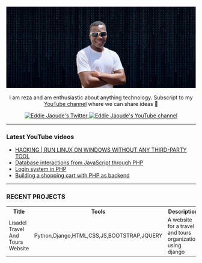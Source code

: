 <a href="#" target="_blank">![alt text](res/main.png)</a>

<p align="center">I am reza and am enthusiastic about anything technology. Subscript to my <a href="http://youtube.com/eddiejaoude?sub_confirmation=1">YouTube channel</a> where we can share ideas 🎥</p>

<p align="center">
  <a href="https://twitter.com/nifty_xenodochi">
    <img src="https://img.shields.io/twitter/follow/nifty_xenodochi?label=Twitter&logo=twitter&style=for-the-badge&color=blue" alt="Eddie Jaoude's Twitter"/>
  </a>
  <a href="https://www.youtube.com/channel/UC4yFy0FuVlOg9jeOOPnhfuQ">
    <img src="https://img.shields.io/youtube/channel/subscribers/UC4yFy0FuVlOg9jeOOPnhfuQ?style=for-the-badge&logo=youtube&label=Youtube&color=red" alt="Eddie Jaoude's YouTube channel"/>
  </a>
</p>

---

### Latest YouTube videos

<!-- YOUTUBE-VIDEOS-LIST:START -->
- [HACKING | RUN LINUX ON WINDOWS WITHOUT ANY THIRD-PARTY TOOL](https://www.youtube.com/watch?v=atd-T4v9kVA)
- [Database interactions from JavaScript through PHP](https://www.youtube.com/watch?v=ShRuyp1mAY4)
- [Login system in PHP](https://www.youtube.com/watch?v=4u5lYTs-rrw&t=2271s)
- [Building a shopping cart with PHP as backend](https://www.youtube.com/watch?v=_34TEyE3AcE&list=PLCqF6eLSFi2TiUX6H2ANtmPeh4c0XoDe-)
<!-- YOUTUBE-VIDEOS-LIST:END -->

---

### RECENT PROJECTS

<table>
  <tr>
    <th>Title</th>
    <th>Tools</th>
    <th>Description</th>
    <th>Repository</th>
  </tr>
  <tr>
    <td>Lisadel Travel And Tours Website  </td>
    <td>Python,Django,HTML,CSS,JS,BOOTSTRAP,JQUERY</td>
    <td>A website for a travel and tours organization using django</td>
    <td><a href="https://github.com/lisadelgh/django">REPOSITORY</a> / <a href="https://www.lisadeltravelandtours.com">LIVE PREVIEW</a></td>
  </tr>
</table>